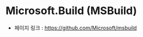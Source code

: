 ﻿Microsoft.Build (MSBuild)
========================= 
- 페이지 링크 : https://github.com/Microsoft/msbuild